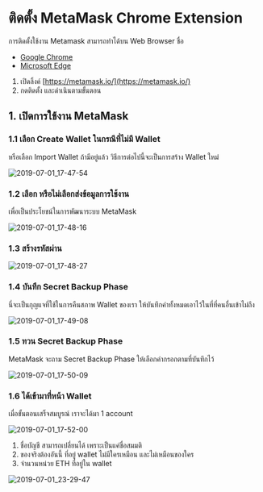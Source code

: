 # ติดตั้ง MetaMask Chrome Extension

การติดตั้งใช้งาน Metamask สามารถทำได้บน Web Browser ชื่อ 
- [Google Chrome](https://www.google.com/chrome/) 
- [Microsoft Edge](https://www.microsoft.com/en-us/edge)

1. เปิดลิ้งค์ [https://metamask.io/](https://metamask.io/)
2. กดติดตั้ง และดำเนินตามขั้นตอน

## 1. เปิดการใช้งาน MetaMask

### 1.1 เลือก Create Wallet ในกรณีที่ไม่มี Wallet

หรือเลือก Import Wallet ถ้ามีอยู่แล้ว วิธีการต่อไปนี้จะเป็นการสร้าง Wallet ใหม่

![2019-07-01_17-47-54](https://user-images.githubusercontent.com/85179/60451418-31e93b80-9c56-11e9-8f2d-fa0345f290a4.png)

### 1.2 เลือก หรือไม่เลือกส่งข้อมูลการใช้งาน

เพื่อเป็นประโยชน์ในการพัฒนาระบบ MetaMask

![2019-07-01_17-48-16](https://user-images.githubusercontent.com/85179/60451534-770d6d80-9c56-11e9-839d-513743d9c75c.png)

### 1.3 สร้างรหัสผ่าน 

![2019-07-01_17-48-27](https://user-images.githubusercontent.com/85179/60451633-b5a32800-9c56-11e9-9cd3-9155de6d0a1e.png)

### 1.4 บันทึก Secret Backup Phase

นี่จะเป็นกุญแจที่ใช้ในการคืนสภาพ Wallet ของเรา ให้บันทึกคำทั้งหมดเอาไว้ในที่ที่คนอื่นเข้าไม่ถึง


![2019-07-01_17-49-08](https://user-images.githubusercontent.com/85179/60451829-3104d980-9c57-11e9-949b-c3de7c3179df.png)


### 1.5 ทวน Secret Backup Phase

MetaMask จะถาม Secret Backup Phase ให้เลือกคำกรอกตามที่บันทึกไว้

![2019-07-01_17-50-09](https://user-images.githubusercontent.com/85179/60451696-da979b00-9c56-11e9-8155-56559055170c.png)

### 1.6 ได้เข้ามาที่หน้า Wallet 

เมื่อขั้นตอนเสร็จสมบูรณ์ เราจะได้มา 1 account 

![2019-07-01_17-52-00](https://user-images.githubusercontent.com/85179/60452075-f6e80780-9c57-11e9-990f-2b2cf7e7be81.png)

1. ชื่อบัญชี สามารถเปลี่ยนได้ เพราะเป็นแค่ชื่อสมมติ
2. ของจริงต้องอันนี้ ที่อยู่ wallet ไม่มีใครเหมือน และไม่เหมือนของใคร
3. จำนวนหน่วย ETH ที่อยู่ใน wallet

![2019-07-01_23-29-47](https://user-images.githubusercontent.com/85179/60452281-678f2400-9c58-11e9-9493-0b43ff9d38ff.png)

